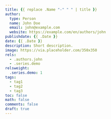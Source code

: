 ```yaml
---
title: {{ replace .Name "-" " " | title }}
author:
  type: Person
  name: John Doe
  email: john@example.com
  website: https://example.com/en/authors/john
publishdate: {{ .Date }}
date: {{ .Date }}
description: Short description.
image: https://via.placeholder.com/350x350
rels:
  - .authors.john
  - .series.demo
relsweight:
  .series.demo: 1
tags:
  - tag1
  - tag2
  - tag3
toc: false
math: false
comments: false
draft: true
---
```


